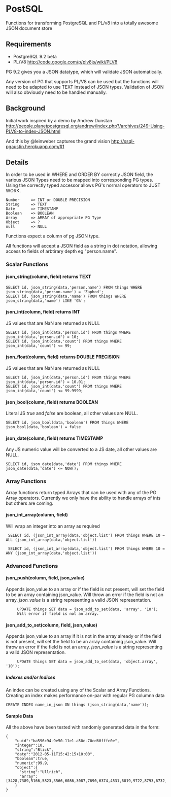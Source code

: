 PostSQL
====================================

Functions for transforming PostgreSQL and PL/v8 into a totally awesome JSON document store  


Requirements
------------------------------------

 * PostgreSQL 9.2 beta 
 * PL/V8 http://code.google.com/p/plv8js/wiki/PLV8


PG 9.2 gives you a JSON datatype, which will validate JSON automatically.

Any version of PG that supports PL/V8 can be used but the functions will need to be adapted to use TEXT instead of JSON types. Validation of JSON will also obviously need to be handled manually. 



Background
------------------------------------

Initial work inspired by a demo by Andrew Dunstan
http://people.planetpostgresql.org/andrew/index.php?/archives/249-Using-PLV8-to-index-JSON.html

And this by @leinweber captures the grand vision 
http://ssql-pgaustin.herokuapp.com/#1


Details
-------------------------------------

In order to be used in WHERE and ORDER BY correctly JSON field, the various JSON Types need to be mapped into corresponding PG types. Using the correctly typed accessor allows PG's normal operators to JUST WORK. 
  
    Number     => INT or DOUBLE PRECISION
    String     => TEXT
    Date       => TIMESTAMP
    Boolean    => BOOLEAN
    Array      => ARRAY of appropriate PG Type 
    Object     => ?
    null       => NULL
 
Functions expect a column of pg JSON type.     

All functions will accept a JSON field as a string in dot notation, allowing access to fields of arbtirary depth eg "person.name".



### Scalar Functions
  

#### json_string(column, field) returns TEXT

    SELECT id, json_string(data,'person.name') FROM things WHERE json_string(data,'person.name') = 'Zaphod';
    SELECT id, json_string(data,'name') FROM things WHERE json_string(data,'name') LIKE 'G%';
 
#### json_int(column, field) returns INT

JS values that are NaN are returned as NULL

    SELECT id, json_int(data,'person.id') FROM things WHERE json_int(data,'person.id') = 10;
    SELECT id, json_int(data,'count') FROM things WHERE json_int(data,'count') <= 99;
 
#### json_float(column, field) returns DOUBLE PRECISION
  
JS values that are NaN are returned as NULL

    SELECT id, json_int(data,'person.id') FROM things WHERE json_int(data,'person.id') = 10.01;
    SELECT id, json_int(data,'count') FROM things WHERE json_int(data,'count') <= 99.9999;


#### json_bool(column, field) returns BOOLEAN

Literal JS *true* and *false* are boolean, all other values are NULL. 

    SELECT id, json_bool(data,'boolean') FROM things WHERE json_bool(data,'boolean') = false 

  
#### json_date(column, field) returns TIMESTAMP

Any JS numeric value will be converted to a JS date, all other values are NULL. 
  
    SELECT id, json_date(data,'date') FROM things WHERE json_date(data,'date') <= NOW();


### Array Functions

Array functions return typed Arrays that can be used with any of the PG Array operators. Currently we only have the ability to handle arrays of ints but others are coming.

#### json_int_array(column, field)
         
Will wrap an integer into an array as required

     SELECT id, (json_int_array(data,'object.list') FROM things WHERE 10 = ALL (json_int_array(data,'object.list'))
     
     SELECT id, (json_int_array(data,'object.list') FROM things WHERE 10 = ANY (json_int_array(data,'object.list'))


### Advanced Functions
     
#### json_push(column, field, json_value)

Appends json_value to an array or if the field is not present, will set the field to be an array containing json_value. Will throw an error if the field is not an array. *json_value* is a string representing a valid JSON representation.

         UPDATE things SET data = json_add_to_set(data, 'array', '10');
         Will error if field is not an array.
  
  
#### json_add_to_set(column, field, json_value)

Appends json_value to an array if it is not in the array already or if the field is not present, will set the field to be an array containing json_value. Will throw an error if the field is not an array. *json_value* is a string representing a valid JSON representation.
         
         UPDATE things SET data = json_add_to_set(data, 'object.array', '10');

  
##### Indexes and/or Indices
  
An index can be created using any of the Scalar and Array Functions. 
Creating an index makes performance on-par with regular PG columnn data
  
    CREATE INDEX name_in_json ON things (json_string(data,'name'));
     
  
#### Sample Data

All the above have been tested with randomly generated data in the form:

    {
	    "uuid":"ba596c94-9e50-11e1-a50e-70cd60fffe0e",
	    "integer":10,
	    "string":"Blick",      
	    "date":"2012-05-11T15:42:15+10:00",
	    "boolean":true,
	    "numeric":99.9,
	    "object":{
	      "string":"Ullrich",
	      "array":[3428,7389,5166,5823,3566,6086,3087,7690,6374,4531,6019,9722,8793,6732,5264,9618,5843,6714,5160,4065,2102,4972,2778,6110,4357,4385,1296,7981,607,3104,4992,8207,7517,1932,8097,2626,5196,425,8803,4778,7814,5337,9467,200,3542,4001,5930,4646,7304,4033,4838,7539,648,7016,6377,7957,7411,4023,7105,3676,9195,2337,8259,9166,9972,4740,7705,5368,5815,2592,5569,4842,6577,3805,1473,8585,9371,8732,9491,3819,7517,3437,6342,3397,8603,5324,676,7922,813,9850,8032,9324,733,5436,2971,9878,1648,6248,2109,1422]
	    }
    }
   
 
  


